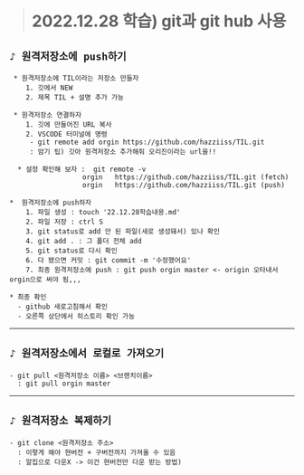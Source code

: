 
> # 2022.12.28 학습) git과 git hub 사용


## `♪ 원격저장소에 push하기`
     * 원격저장소에 TIL이라는 저장소 만들자
        1. 깃에서 NEW
        2. 제목 TIL + 설명 추가 가능

     * 원격저장소 연결하자
        1. 깃에 만들어진 URL 복사
        2. VSCODE 터미널에 명령
         - git remote add orgin https://github.com/hazziiss/TIL.git     
         : 암기 팁) 깃아 원격저장소 추가해줘 오리진이라는 url을!!

      * 설정 확인해 보자 :  git remote -v      
                      orgin   https://github.com/hazziiss/TIL.git (fetch)     
                      orgin   https://github.com/hazziiss/TIL.git (push)   

    *  원격저장소에 push하자
        1. 파일 생성 : touch '22.12.28학습내용.md'
        2. 파일 저장 : ctrl S
        3. git status로 add 안 된 파일(새로 생성돼서) 있나 확인
        4. git add . : 그 폴더 전체 add
        5. git status로 다시 확인
        6. 다 됐으면 커밋 : git commit -m '수정했어요'
        7. 최종 원격저장소에 push : git push orgin master <- origin 오타내서 orgin으로 써야 됨,,,

    * 최종 확인
      - github 새로고침해서 확인
      - 오른쪽 상단에서 히스토리 확인 가능
   
 ---  
 ## `♪ 원격저장소에서 로컬로 가져오기`   
    - git pull <원격저장소 이름> <브랜치이름>   
      : git pull orgin master
---
## `♪ 원격저장소 복제하기`
    - git clone <원격저장소 주소>     
      : 이렇게 해야 현버전 + 구버전까지 가져올 수 있음        
      : 알집으로 다운X -> 이건 현버전만 다운 받는 방법)